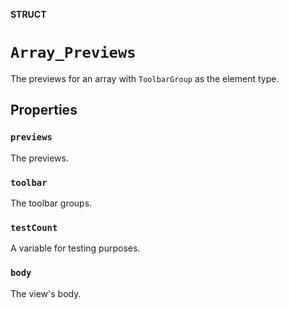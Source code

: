 **STRUCT**

# `Array_Previews`

The previews for an array with ``ToolbarGroup`` as the element type.

## Properties
### `previews`

The previews.

### `toolbar`

The toolbar groups.

### `testCount`

A variable for testing purposes.

### `body`

The view's body.
